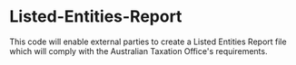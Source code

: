 # Listed-Entities-Report
This code will enable external parties to create a Listed Entities Report file which will comply with the Australian Taxation Office's requirements.
